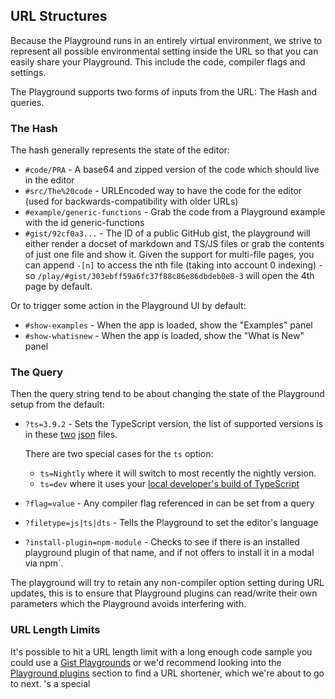 ## URL Structures

Because the Playground runs in an entirely virtual environment, we strive to represent all possible environmental setting inside the URL so that you can easily share your Playground. This include the code, compiler flags and settings.

The Playground supports two forms of inputs from the URL: The Hash and queries.

### The Hash

The hash generally represents the state of the editor:

- `#code/PRA` - A base64 and zipped version of the code which should live in the editor
- `#src/The%20code` - URLEncoded way to have the code for the editor (used for backwards-compatibility with older URLs)
- `#example/generic-functions` - Grab the code from a Playground example with the id generic-functions
- `#gist/92cf0a3...` - The ID of a public GitHub gist, the playground will either render a docset of markdown and TS/JS files or grab the contents of just one file and show it. Given the support for multi-file pages, you can append `-[n]` to access the nth file (taking into account 0 indexing) - so `/play/#gist/303ebff59a6fc37f88c86e86dbdeb0e8-3` will open the 4th page by default.

Or to trigger some action in the Playground UI by default:

- `#show-examples` - When the app is loaded, show the "Examples" panel
- `#show-whatisnew` - When the app is loaded, show the "What is New" panel

### The Query

Then the query string tend to be about changing the state of the Playground setup from the default:

- `?ts=3.9.2` - Sets the TypeScript version, the list of supported versions is in these [two](https://typescript.azureedge.net/indexes/pre-releases.json) [json](https://typescript.azureedge.net/indexes/releases.json) files.

  There are two special cases for the `ts` option:

  - `ts=Nightly` where it will switch to most recently the nightly version.
  - `ts=dev` where it uses your [local developer's build of TypeScript](https://github.com/microsoft/TypeScript/blob/main/scripts/createPlaygroundBuild.js)

- `?flag=value` - Any compiler flag referenced in can be set from a query
- `?filetype=js|ts|dts` - Tells the Playground to set the editor's language
- `?install-plugin=npm-module` - Checks to see if there is an installed playground plugin of that name, and if not offers to install it in a modal via npm`.

The playground will try to retain any non-compiler option setting during URL updates, this is to ensure that Playground plugins can read/write their own parameters which the Playground avoids interfering with.

### URL Length Limits

It's possible to hit a URL length limit with a long enough code sample you could use a [Gist Playgrounds](..?) or we'd recommend looking into the [Playground plugins](..?) section to find a URL shortener, which we're about to go to next.
's a special
